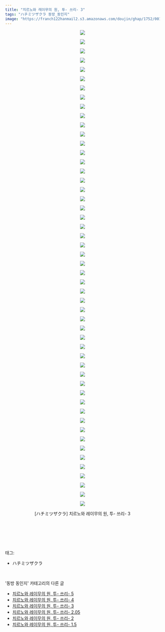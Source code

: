 ```yaml
---
title: "치르노와 레이무의 원, 투- 쓰리- 3"
tags: "ハチミツザクラ 동방_동인지"
image: "https://franch122hanmail2.s3.amazonaws.com/doujin/ghap/1752/001.jpg"
---
```

<div class="article">
<p style="text-align: center; clear: none; float: none;"><img src="{{ site.imgserver6 }}/ghap/1752/001.jpg"/></p>
<p style="text-align: center; clear: none; float: none;"><img src="{{ site.imgserver6 }}/ghap/1752/002.jpg"/></p>
<p style="text-align: center; clear: none; float: none;"><img src="{{ site.imgserver6 }}/ghap/1752/003.jpg"/></p>
<p style="text-align: center; clear: none; float: none;"><img src="{{ site.imgserver6 }}/ghap/1752/004.jpg"/></p>
<p style="text-align: center; clear: none; float: none;"><img src="{{ site.imgserver6 }}/ghap/1752/005.jpg"/></p>
<p style="text-align: center; clear: none; float: none;"><img src="{{ site.imgserver6 }}/ghap/1752/006.jpg"/></p>
<p style="text-align: center; clear: none; float: none;"><img src="{{ site.imgserver6 }}/ghap/1752/007.jpg"/></p>
<p style="text-align: center; clear: none; float: none;"><img src="{{ site.imgserver6 }}/ghap/1752/008.jpg"/></p>
<p style="text-align: center; clear: none; float: none;"><img src="{{ site.imgserver6 }}/ghap/1752/009.jpg"/></p>
<p style="text-align: center; clear: none; float: none;"><img src="{{ site.imgserver6 }}/ghap/1752/010.jpg"/></p>
<p style="text-align: center; clear: none; float: none;"><img src="{{ site.imgserver6 }}/ghap/1752/011.jpg"/></p>
<p style="text-align: center; clear: none; float: none;"><img src="{{ site.imgserver6 }}/ghap/1752/012.jpg"/></p>
<p style="text-align: center; clear: none; float: none;"><img src="{{ site.imgserver6 }}/ghap/1752/013.jpg"/></p>
<p style="text-align: center; clear: none; float: none;"><img src="{{ site.imgserver6 }}/ghap/1752/014.jpg"/></p>
<p style="text-align: center; clear: none; float: none;"><img src="{{ site.imgserver6 }}/ghap/1752/015.jpg"/></p>
<p style="text-align: center; clear: none; float: none;"><img src="{{ site.imgserver6 }}/ghap/1752/016.jpg"/></p>
<p style="text-align: center; clear: none; float: none;"><img src="{{ site.imgserver6 }}/ghap/1752/017.jpg"/></p>
<p style="text-align: center; clear: none; float: none;"><img src="{{ site.imgserver6 }}/ghap/1752/018.jpg"/></p>
<p style="text-align: center; clear: none; float: none;"><img src="{{ site.imgserver6 }}/ghap/1752/019.jpg"/></p>
<p style="text-align: center; clear: none; float: none;"><img src="{{ site.imgserver6 }}/ghap/1752/020.jpg"/></p>
<p style="text-align: center; clear: none; float: none;"><img src="{{ site.imgserver6 }}/ghap/1752/021.jpg"/></p>
<p style="text-align: center; clear: none; float: none;"><img src="{{ site.imgserver6 }}/ghap/1752/022.jpg"/></p>
<p style="text-align: center; clear: none; float: none;"><img src="{{ site.imgserver6 }}/ghap/1752/023.jpg"/></p>
<p style="text-align: center; clear: none; float: none;"><img src="{{ site.imgserver6 }}/ghap/1752/024.jpg"/></p>
<p style="text-align: center; clear: none; float: none;"><img src="{{ site.imgserver6 }}/ghap/1752/025.jpg"/></p>
<p style="text-align: center; clear: none; float: none;"><img src="{{ site.imgserver6 }}/ghap/1752/026.jpg"/></p>
<p style="text-align: center; clear: none; float: none;"><img src="{{ site.imgserver6 }}/ghap/1752/027.jpg"/></p>
<p style="text-align: center; clear: none; float: none;"><img src="{{ site.imgserver6 }}/ghap/1752/028.jpg"/></p>
<p style="text-align: center; clear: none; float: none;"><img src="{{ site.imgserver6 }}/ghap/1752/029.jpg"/></p>
<p style="text-align: center; clear: none; float: none;"><img src="{{ site.imgserver6 }}/ghap/1752/030.jpg"/></p>
<p style="text-align: center; clear: none; float: none;"><img src="{{ site.imgserver6 }}/ghap/1752/031.jpg"/></p>
<p style="text-align: center; clear: none; float: none;"><img src="{{ site.imgserver6 }}/ghap/1752/032.jpg"/></p>
<p style="text-align: center; clear: none; float: none;"><img src="{{ site.imgserver6 }}/ghap/1752/033.jpg"/></p>
<p style="text-align: center; clear: none; float: none;"><img src="{{ site.imgserver6 }}/ghap/1752/034.jpg"/></p>
<p style="text-align: center; clear: none; float: none;"><img src="{{ site.imgserver6 }}/ghap/1752/035.jpg"/></p>
<p style="text-align: center; clear: none; float: none;"><img src="{{ site.imgserver6 }}/ghap/1752/036.jpg"/></p>
<p style="text-align: center; clear: none; float: none;"><img src="{{ site.imgserver6 }}/ghap/1752/037.jpg"/></p>
<p style="text-align: center; clear: none; float: none;"><img src="{{ site.imgserver6 }}/ghap/1752/038.jpg"/></p>
<p style="text-align: center; clear: none; float: none;"><img src="{{ site.imgserver6 }}/ghap/1752/039.jpg"/></p>
<p style="text-align: center; clear: none; float: none;"><img src="{{ site.imgserver6 }}/ghap/1752/040.jpg"/></p>
<p style="text-align: center; clear: none; float: none;"><img src="{{ site.imgserver6 }}/ghap/1752/041.jpg"/></p>
<p style="text-align: center; clear: none; float: none;"><img src="{{ site.imgserver6 }}/ghap/1752/042.jpg"/></p>
<p style="text-align: center; clear: none; float: none;"><img src="{{ site.imgserver6 }}/ghap/1752/043.jpg"/></p>
<p style="text-align: center; clear: none; float: none;"><img src="{{ site.imgserver6 }}/ghap/1752/044.jpg"/></p>
<p style="text-align: center; clear: none; float: none;"><img src="{{ site.imgserver6 }}/ghap/1752/045.jpg"/></p>
<p style="text-align: center; clear: none; float: none;"><img src="{{ site.imgserver6 }}/ghap/1752/046.jpg"/></p>
<p style="text-align: center; clear: none; float: none;"><img src="{{ site.imgserver6 }}/ghap/1752/047.jpg"/></p>
<p style="text-align: center; clear: none; float: none;"><img src="{{ site.imgserver6 }}/ghap/1752/048.jpg"/></p>
<p style="text-align: center; clear: none; float: none;"><img src="{{ site.imgserver6 }}/ghap/1752/049.jpg"/></p>
<p style="text-align: center; clear: none; float: none;"><img src="{{ site.imgserver6 }}/ghap/1752/050.jpg"/></p>
<p style="text-align: center; clear: none; float: none;"><img src="{{ site.imgserver6 }}/ghap/1752/051.jpg"/></p>
<p style="text-align: center; clear: none; float: none;"><img src="{{ site.imgserver6 }}/ghap/1752/052.jpg"/></p>
<p style="text-align: center; clear: none; float: none;">[ハチミツザクラ] 치르노와 레이무의 원, 투- 쓰리- 3</p>
<p style="text-align: center; clear: none; float: none;"><br/></p>
<p><br/></p>
</div><br/>
<div class="tagTrail">
<p>태그: </p>
<ul>
<li>ハチミツザクラ</li>
</ul>
</div><br/>
<div class="another">
<p>'동방 동인지' 카테고리의 다른 글</p>
<ul>
<li><a href="/ghap_1754">치르노와 레이무의 원, 투- 쓰리- 5</a></li>
<li><a href="/ghap_1753">치르노와 레이무의 원, 투- 쓰리- 4</a></li>
<li><a href="/ghap_1752">치르노와 레이무의 원, 투- 쓰리- 3</a></li>
<li><a href="/ghap_1751">치르노와 레이무의 원, 투- 쓰리- 2.05</a></li>
<li><a href="/ghap_1750">치르노와 레이무의 원, 투- 쓰리- 2</a></li>
<li><a href="/ghap_1749">치르노와 레이무의 원, 투- 쓰리- 1.5</a></li>
</ul>
</div><br/>
<div class="cb_module cb_fluid">
<div class="cb_wrt cb_profile">
</div><!-- commentList close -->
</div><br/>
